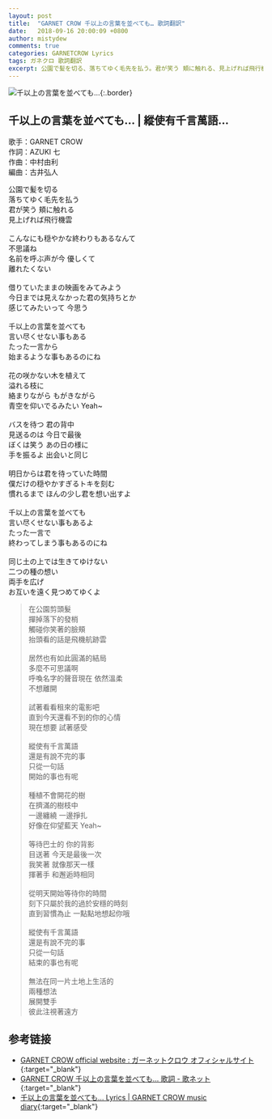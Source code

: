 ```yaml
---
layout: post
title:  "GARNET CROW 千以上の言葉を並べても… 歌詞翻訳"
date:   2018-09-16 20:00:09 +0800
author: mistydew
comments: true
categories: GARNETCROW Lyrics
tags: ガネクロ 歌詞翻訳
excerpt: 公園で髪を切る、落ちてゆく毛先を払う。君が笑う 頬に触れる、見上げれば飛行機雲。
---
```

![千以上の言葉を並べても…](https://raw.githubusercontent.com/mistydew/gc2/master/cover/single/SG04_千以上の言葉を並べても….jpg){:.border}

## 千以上の言葉を並べても… | 縱使有千言萬語...

歌手：GARNET CROW<br>
作詞：AZUKI 七<br>
作曲：中村由利<br>
編曲：古井弘人<br>

<div class="lyric-original">
<p>
公園で髪を切る<br>
落ちてゆく毛先を払う<br>
君が笑う 頬に触れる<br>
見上げれば飛行機雲<br>
<br>
こんなにも穏やかな終わりもあるなんて<br>
不思議ね<br>
名前を呼ぶ声が今 優しくて<br>
離れたくない<br>
<br>
借りていたままの映画をみてみよう<br>
今日までは見えなかった君の気持ちとか<br>
感じてみたいって 今思う<br>
<br>
千以上の言葉を並べても<br>
言い尽くせない事もある<br>
たった一言から<br>
始まるような事もあるのにね<br>
<br>
花の咲かない木を植えて<br>
溢れる枝に<br>
絡まりながら もがきながら<br>
青空を仰いでるみたい Yeah~<br>
<br>
バスを待つ 君の背中<br>
見送るのは 今日で最後<br>
ぼくは笑う あの日の様に<br>
手を振るよ 出会いと同じ<br>
<br>
明日からは君を待っていた時間<br>
僕だけの穏やかすぎるトキを刻む<br>
慣れるまで ほんの少し君を想い出すよ<br>
<br>
千以上の言葉を並べても<br>
言い尽くせない事もあるよ<br>
たった一言で<br>
終わってしまう事もあるのにね<br>
<br>
同じ土の上では生きてゆけない<br>
二つの種の想い<br>
両手を広げ<br>
お互いを遠く見つめてゆくよ
</p>
</div>

<div class="lyric-translation">
<blockquote>
在公園剪頭髮<br>
撣掉落下的發梢<br>
觸碰你笑著的臉頰<br>
抬頭看的話是飛機航跡雲<br>
<br>
居然也有如此圓滿的結局<br>
多麼不可思議啊<br>
呼喚名字的聲音現在 依然溫柔<br>
不想離開<br>
<br>
試著看看租來的電影吧<br>
直到今天還看不到的你的心情<br>
現在想要 試著感受<br>
<br>
縱使有千言萬語<br>
還是有說不完的事<br>
只從一句話<br>
開始的事也有呢<br>
<br>
種植不會開花的樹<br>
在擠滿的樹枝中<br>
一邊纏繞 一邊掙扎<br>
好像在仰望藍天 Yeah~<br>
<br>
等待巴士的 你的背影<br>
目送著 今天是最後一次<br>
我笑著 就像那天一樣<br>
揮著手 和邂逅時相同<br>
<br>
從明天開始等待你的時間<br>
刻下只屬於我的過於安穩的時刻<br>
直到習慣為止 一點點地想起你哦<br>
<br>
縱使有千言萬語<br>
還是有說不完的事<br>
只從一句話<br>
結束的事也有呢<br>
<br>
無法在同一片土地上生活的<br>
兩種想法<br>
展開雙手<br>
彼此注視著遠方
</blockquote>
</div>

## 参考链接

* [GARNET CROW official website : ガーネットクロウ オフィシャルサイト](http://www.garnetcrow.com){:target="_blank"}
* [GARNET CROW 千以上の言葉を並べても… 歌詞 - 歌ネット](https://www.uta-net.com/song/12650){:target="_blank"}
* [千以上の言葉を並べても… Lyrics \| GARNET CROW music diary](https://mistydew.github.io/gc/lyrics/original/千以上の言葉を並べても….html){:target="_blank"}
